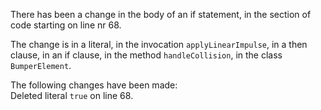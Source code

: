 There has been a change in the body of an if statement, in the section of code starting on line nr 68.
  
The change is in a literal, in the invocation ```applyLinearImpulse```, in a then clause, in an if clause, in the method ```handleCollision```, in the class ```BumperElement```.
  
The following changes have been made:  
Deleted literal ```true``` on line 68.  
